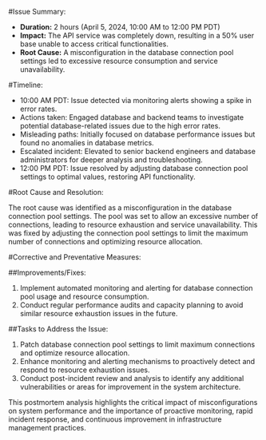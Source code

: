 #Issue Summary:

- **Duration:** 2 hours (April 5, 2024, 10:00 AM to 12:00 PM PDT)
- **Impact:** The API service was completely down, resulting in a 50% user base unable to access critical functionalities.
- **Root Cause:** A misconfiguration in the database connection pool settings led to excessive resource consumption and service unavailability.

#Timeline:

- 10:00 AM PDT: Issue detected via monitoring alerts showing a spike in error rates.
- Actions taken: Engaged database and backend teams to investigate potential database-related issues due to the high error rates.
- Misleading paths: Initially focused on database performance issues but found no anomalies in database metrics.
- Escalated incident: Elevated to senior backend engineers and database administrators for deeper analysis and troubleshooting.
- 12:00 PM PDT: Issue resolved by adjusting database connection pool settings to optimal values, restoring API functionality.

#Root Cause and Resolution:

The root cause was identified as a misconfiguration in the database connection pool settings. The pool was set to allow an excessive number of connections, leading to resource exhaustion and service unavailability. This was fixed by adjusting the connection pool settings to limit the maximum number of connections and optimizing resource allocation.

#Corrective and Preventative Measures:

##Improvements/Fixes:
1. Implement automated monitoring and alerting for database connection pool usage and resource consumption.
2. Conduct regular performance audits and capacity planning to avoid similar resource exhaustion issues in the future.

##Tasks to Address the Issue:
1. Patch database connection pool settings to limit maximum connections and optimize resource allocation.
2. Enhance monitoring and alerting mechanisms to proactively detect and respond to resource exhaustion issues.
3. Conduct post-incident review and analysis to identify any additional vulnerabilities or areas for improvement in the system architecture.

This postmortem analysis highlights the critical impact of misconfigurations on system performance and the importance of proactive monitoring, rapid incident response, and continuous improvement in infrastructure management practices.

